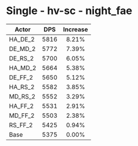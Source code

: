 # Single - hv-sc - night_fae
| Actor | DPS | Increase |
|---|:---:|:---:|
|HA_DE_2|5816|8.21%|
|DE_MD_2|5772|7.39%|
|DE_RS_2|5700|6.05%|
|HA_MD_2|5664|5.38%|
|DE_FF_2|5650|5.12%|
|HA_RS_2|5582|3.85%|
|MD_RS_2|5552|3.29%|
|HA_FF_2|5531|2.91%|
|MD_FF_2|5503|2.38%|
|RS_FF_2|5425|0.94%|
|Base|5375|0.00%|
